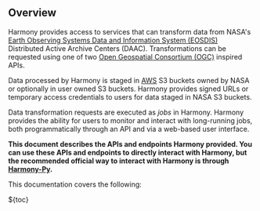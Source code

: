 ## Overview
Harmony provides access to services that can transform data from NASA's [Earth Observing Systems Data and Information System (EOSDIS)](https://www.earthdata.nasa.gov/eosdis/) Distributed Active Archive Centers (DAAC).
Transformations can be requested using one of two [Open Geospatial Consortium (OGC)](https://www.ogc.org/) inspired APIs.

Data processed by Harmony is staged in [AWS](https://aws.com) S3 buckets owned by NASA or optionally in user owned S3 buckets. Harmony provides signed URLs or temporary access credentials to users for data staged in NASA S3 buckets.

Data transformation requests are executed as _jobs_ in Harmony. Harmony provides the ability for users to monitor and interact with long-running jobs, both programmatically through an API and via a web-based user interface.

**This document describes the APIs and endpoints Harmony provided. You can use these APIs and endpoints to directly interact with Harmony, but the recommended official way to interact with Harmony is through [Harmony-Py](https://github.com/nasa/harmony-py).**

This documentation covers the following:

${toc}
